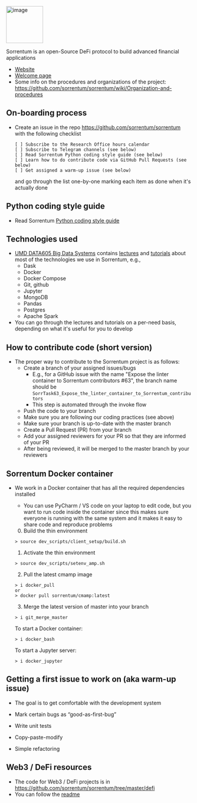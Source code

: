 <img width="100" alt="image" src="https://user-images.githubusercontent.com/33238329/216777823-851b28ed-7d7a-4b52-9d71-ab38d146edc3.png">

Sorrentum is an open-Source DeFi protocol to build advanced financial
applications

- [Website](https://www.sorrentum.org)
- [Welcome page](https://github.com/sorrentum/sorrentum/wiki/Welcome-to-the-Sorrentum-Project)
- Some info on the procedures and organizations of the project:
  https://github.com/sorrentum/sorrentum/wiki/Organization-and-procedures

## On-boarding process

- Create an issue in the repo https://github.com/sorrentum/sorrentum with the
  following checklist
  ```
  [ ] Subscribe to the Research Office hours calendar
  [ ] Subscribe to Telegram channels (see below)
  [ ] Read Sorrentum Python coding style guide (see below)
  [ ] Learn how to do contribute code via GitHub Pull Requests (see below)
  [ ] Get assigned a warm-up issue (see below)
  ```
  and go through the list one-by-one marking each item as done when it's
  actually done

## Python coding style guide

- Read Sorrentum
  [Python coding style guide](https://docs.google.com/document/d/1R6jhFDbZKvyDdbnSQ9DA_N8417YF13hMI_Uw4quO4Xk)

## Technologies used

- [UMD DATA605 Big Data Systems](https://github.com/gpsaggese/umd_data605)
  contains
  [lectures](https://github.com/gpsaggese/umd_data605/tree/main/lectures) and
  [tutorials](https://github.com/gpsaggese/umd_data605/tree/main/tutorials)
  about most of the technologies we use in Sorrentum, e.g.,
  - Dask
  - Docker
  - Docker Compose
  - Git, github
  - Jupyter
  - MongoDB
  - Pandas
  - Postgres
  - Apache Spark
- You can go through the lectures and tutorials on a per-need basis, depending
  on what it's useful for you to develop

## How to contribute code (short version)

- The proper way to contribute to the Sorrentum project is as follows:
  - Create a branch of your assigned issues/bugs
    - E.g., for a GitHub issue with the name "Expose the linter container to
      Sorrentum contributors #63", the branch name should be
      `SorrTask63_Expose_the_linter_container_to_Sorrentum_contributors`
    - This step is automated through the invoke flow
  - Push the code to your branch
  - Make sure you are following our coding practices (see above)
  - Make sure your branch is up-to-date with the master branch
  - Create a Pull Request (PR) from your branch
  - Add your assigned reviewers for your PR so that they are informed of your PR
  - After being reviewed, it will be merged to the master branch by your
    reviewers

## Sorrentum Docker container

- We work in a Docker container that has all the required dependencies installed

  - You can use PyCharm / VS code on your laptop to edit code, but you want to
    run code inside the container since this makes sure everyone is running with
    the same system and it makes it easy to share code and reproduce problems

  0. Build the thin environment

  ```
  > source dev_scripts/client_setup/build.sh
  ```

  1. Activate the thin environment

  ```
  > source dev_scripts/setenv_amp.sh
  ```

  2. Pull the latest cmamp image

  ```
  > i docker_pull
  or
  > docker pull sorrentum/cmamp:latest
  ```

  3. Merge the latest version of master into your branch

  ```
  > i git_merge_master
  ```

  To start a Docker container:

  ```
  > i docker_bash
  ```

  To start a Jupyter server:

  ```
  > i docker_jupyter
  ```

## Getting a first issue to work on (aka warm-up issue)

- The goal is to get comfortable with the development system

- Mark certain bugs as “good-as-first-bug”
- Write unit tests
- Copy-paste-modify
- Simple refactoring

## Web3 / DeFi resources

- The code for Web3 / DeFi projects is in
  https://github.com/sorrentum/sorrentum/tree/master/defi
- You can follow the
  [readme](https://github.com/sorrentum/sorrentum/tree/master/defi/README.md)
